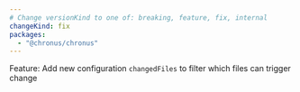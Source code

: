 ```yaml
---
# Change versionKind to one of: breaking, feature, fix, internal
changeKind: fix
packages:
  - "@chronus/chronus"
---
```


Feature: Add new configuration `changedFiles` to filter which files can trigger change
